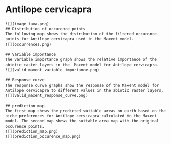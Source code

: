 # Antilope cervicapra 
    ![](image_taxa.png) 
    ## Distribution of occurence points 
    The following map shows the distribution of the filtered occurence points for Antilope cervicapra used in the Maxent model. 
    ![](occurrences.png)
    
    ## Variable importance 
    The variable importance graph shows the relative importance of the abiotic raster layers in the  Maxent model for Antilope cervicapra. 
    ![](valid_maxent_variable_importance.png)
    
    ## Response curve 
    The response curve graphs show the response of the Maxent model for Antilope cervicapra to different values in the abiotic raster layers. 
    ![](valid_maxent_response_curve.png)
    
    ## prediction map 
    The first map shows the predicted suitable areas on earth based on the niche preferences for Antilope cervicapra calculated in the Maxent model. The second map shows the suitable area map with the original occurence points. 
    ![](prediction_map.png)
    ![](prediction_occurence_map.png)
    
